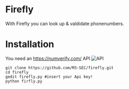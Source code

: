 # Firefly
With Firefly you can look up &amp; valdidate phonenumbers.
# Installation
You need an https://numverify.com/ API
![API](https://github.com/M3-SEC/firefly/raw/master/)
```
git clone https://github.com/M3-SEC/firefly.git
cd firefly
gedit firefly.py #insert your Api key!
python firfly.py
```
